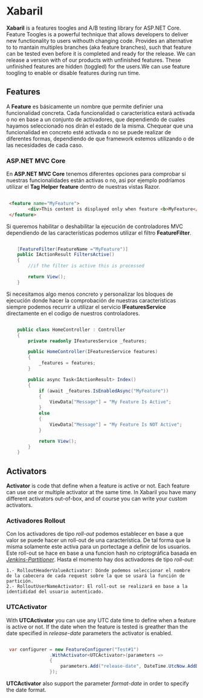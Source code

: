 # Xabaril

**Xabaril** is a features toogles and A/B testing library for ASP.NET Core. Feature Toogles is a powerful technique that allows developers to deliver new functionality to users withouth changing code. Provides an alternative to to mantain multiples branches (aka feature branches), such that feature can be tested even before it is completed and ready for the release. We can release a version with of our products with unfinished features. These unfinished features are hidden (toggled) for the users.We can use feature toogling to enable or disable features during run time.

## Features

A **Feature**  es básicamente un nombre que permite definier una funcionalidad concreta. Cada funcionalidad o característica estará activada o no en base a un conjunto de activadores, que dependiendo de cuales hayamos seleccionado nos dirán el estado de la misma. Chequear que una funcionalidad en concreto esté activada o no se puede realizar de diferentes formas, dependiendo de que framework estemos utilizando o de las necesidades de cada caso.

### ASP.NET MVC Core

En **ASP.NET MVC Core** tenemos diferentes opciones para comprobar si nuestras funcionalidades están activas o no, asi por ejemplo podríamos utilizar el **Tag Helper** **feature** dentro de nuestras vistas Razor.

```html
 
 <feature name="MyFeature">
        <div>This content is displayed only when feature <b>MyFeature</b> is <span>Active</span></div>
 </feature>

```

Si queremos habilitar o deshabilitar la ejecución de controladores MVC dependiendo de las características podemos utilizar el filtro **FeatureFilter**.

```csharp

    [FeatureFilter(FeatureName ="MyFeature")]
    public IActionResult FiltersActive()
    {
        //if the filter is active this is processed

        return View();
    }

```

Si necesitamos algo menos concreto y personalizar los bloques de ejecución donde hacer la comprobación  de nuestras características siempre podemos recurrir a utilizar el servicio **IFeaturesService** directamente en el codigo de nuestros controladores.

```csharp

    public class HomeController : Controller
    {
        private readonly IFeaturesService _features;

        public HomeController(IFeaturesService features)
        {
            _features = features;
        }

        public async Task<IActionResult> Index()
        {
            if (await _features.IsEnabledAsync("MyFeature"))
            {
                ViewData["Message"] = "My Feature Is Active";
            }
            else
            {
                ViewData["Message"] = "My Feature Is NOT Active";
            } 

            return View();
        }
    }

```

## Activators

**Activator** is code that define when a feature is active or not. Each feature can use one or multiple activator at the same time. In Xabaril you have many different activators out-of-box, and of course you can write your custom activators.

### Activadores Rollout 

Con los activadores de tipo *roll-out* podemos establecer en base a que valor se puede hacer un roll-out de una característica. De tal forma que la misma solamente este activa para un portectage a definir de los usuarios. Este roll-out se hace en base a una funcion hash no criptográfica basada en  [*Jenkins-Partitioner*](https://en.wikipedia.org/wiki/Jenkins_hash_function). Hasta el momento hay dos activadores de tipo *roll-out*:

    1.- RolloutHeaderValueActivator: Dónde podemos seleccionar el nombre de la cabecera de cada request sobre la que se usará la función de partición.
    2.- RolloutUserNameActivator: El roll-out se realizará en base a la identididad del usuario autenticado.


### UTCActivator

 With **UTCActivator** you can use any UTC date time to define when a feature is active or not. If the date when the feature is tested is greather than the date specified in *release-date*  parameters the activator is enabled.

```csharp

 var configurer = new FeatureConfigurer("Test#1")
                .WithActivator<UTCActivator>(parameters =>
                {
                    parameters.Add("release-date", DateTime.UtcNow.AddDays(1));
                });


```

**UTCActivator** also support the parameter *format-date* in order to specify the date format.

